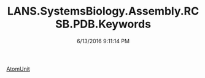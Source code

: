 ﻿---
title: LANS.SystemsBiology.Assembly.RCSB.PDB.Keywords
date: 6/13/2016 9:11:14 PM
---

[AtomUnit](T-LANS.SystemsBiology.Assembly.RCSB.PDB.Keywords.AtomUnit.html)
